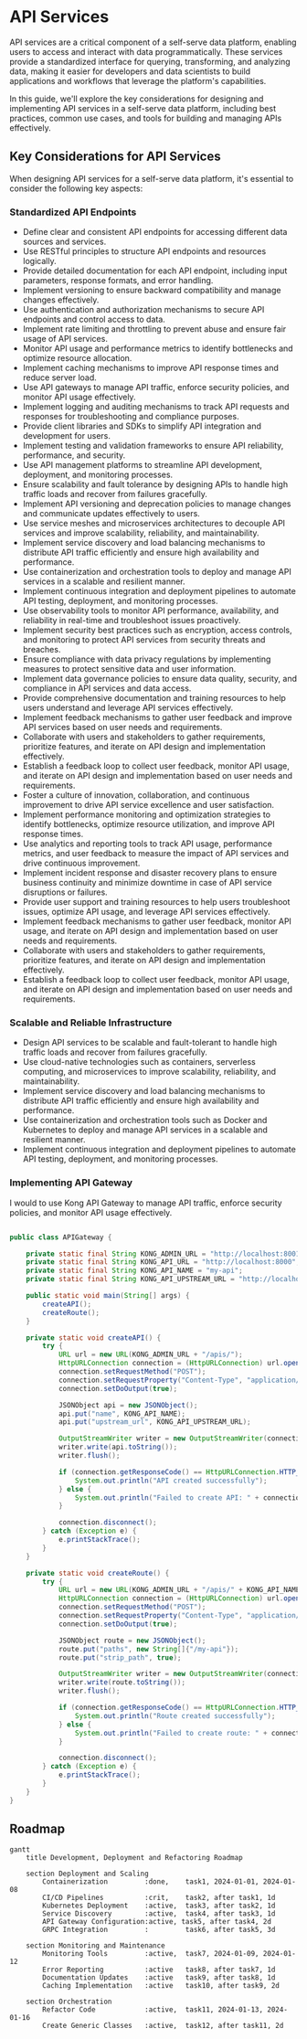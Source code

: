 # API Services

API services are a critical component of a self-serve data platform, enabling users to access and interact with data programmatically. These services provide a standardized interface for querying, transforming, and analyzing data, making it easier for developers and data scientists to build applications and workflows that leverage the platform's capabilities.

In this guide, we'll explore the key considerations for designing and implementing API services in a self-serve data platform, including best practices, common use cases, and tools for building and managing APIs effectively.

## Key Considerations for API Services

When designing API services for a self-serve data platform, it's essential to consider the following key aspects:

### Standardized API Endpoints
  - Define clear and consistent API endpoints for accessing different data sources and services.
  - Use RESTful principles to structure API endpoints and resources logically.
  - Provide detailed documentation for each API endpoint, including input parameters, response formats, and error handling.
  - Implement versioning to ensure backward compatibility and manage changes effectively.
  - Use authentication and authorization mechanisms to secure API endpoints and control access to data.
  - Implement rate limiting and throttling to prevent abuse and ensure fair usage of API services.
  - Monitor API usage and performance metrics to identify bottlenecks and optimize resource allocation.
  - Implement caching mechanisms to improve API response times and reduce server load.
  - Use API gateways to manage API traffic, enforce security policies, and monitor API usage effectively.
  - Implement logging and auditing mechanisms to track API requests and responses for troubleshooting and compliance purposes.
  - Provide client libraries and SDKs to simplify API integration and development for users.
  - Implement testing and validation frameworks to ensure API reliability, performance, and security.
  - Use API management platforms to streamline API development, deployment, and monitoring processes.
  - Ensure scalability and fault tolerance by designing APIs to handle high traffic loads and recover from failures gracefully.
  - Implement API versioning and deprecation policies to manage changes and communicate updates effectively to users.
  - Use service meshes and microservices architectures to decouple API services and improve scalability, reliability, and maintainability.
  - Implement service discovery and load balancing mechanisms to distribute API traffic efficiently and ensure high availability and performance.
  - Use containerization and orchestration tools to deploy and manage API services in a scalable and resilient manner.
  - Implement continuous integration and deployment pipelines to automate API testing, deployment, and monitoring processes.
  - Use observability tools to monitor API performance, availability, and reliability in real-time and troubleshoot issues proactively.
  - Implement security best practices such as encryption, access controls, and monitoring to protect API services from security threats and breaches.
  - Ensure compliance with data privacy regulations by implementing measures to protect sensitive data and user information.
  - Implement data governance policies to ensure data quality, security, and compliance in API services and data access.
  - Provide comprehensive documentation and training resources to help users understand and leverage API services effectively.
  - Implement feedback mechanisms to gather user feedback and improve API services based on user needs and requirements.
  - Collaborate with users and stakeholders to gather requirements, prioritize features, and iterate on API design and implementation effectively.
  - Establish a feedback loop to collect user feedback, monitor API usage, and iterate on API design and implementation based on user needs and requirements.
  - Foster a culture of innovation, collaboration, and continuous improvement to drive API service excellence and user satisfaction.
  - Implement performance monitoring and optimization strategies to identify bottlenecks, optimize resource utilization, and improve API response times.
  - Use analytics and reporting tools to track API usage, performance metrics, and user feedback to measure the impact of API services and drive continuous improvement.
  - Implement incident response and disaster recovery plans to ensure business continuity and minimize downtime in case of API service disruptions or failures.
  - Provide user support and training resources to help users troubleshoot issues, optimize API usage, and leverage API services effectively.
  - Implement feedback mechanisms to gather user feedback, monitor API usage, and iterate on API design and implementation based on user needs and requirements.
  - Collaborate with users and stakeholders to gather requirements, prioritize features, and iterate on API design and implementation effectively.
  - Establish a feedback loop to collect user feedback, monitor API usage, and iterate on API design and implementation based on user needs and requirements.

### Scalable and Reliable Infrastructure
- Design API services to be scalable and fault-tolerant to handle high traffic loads and recover from failures gracefully.
- Use cloud-native technologies such as containers, serverless computing, and microservices to improve scalability, reliability, and maintainability.
- Implement service discovery and load balancing mechanisms to distribute API traffic efficiently and ensure high availability and performance.
- Use containerization and orchestration tools such as Docker and Kubernetes to deploy and manage API services in a scalable and resilient manner.
- Implement continuous integration and deployment pipelines to automate API testing, deployment, and monitoring processes.

### Implementing API Gateway

I would to use Kong API Gateway to manage API traffic, enforce security policies, and monitor API usage effectively.

```java

public class APIGateway {

    private static final String KONG_ADMIN_URL = "http://localhost:8001";
    private static final String KONG_API_URL = "http://localhost:8000";
    private static final String KONG_API_NAME = "my-api";
    private static final String KONG_API_UPSTREAM_URL = "http://localhost:8080";

    public static void main(String[] args) {
        createAPI();
        createRoute();
    }

    private static void createAPI() {
        try {
            URL url = new URL(KONG_ADMIN_URL + "/apis/");
            HttpURLConnection connection = (HttpURLConnection) url.openConnection();
            connection.setRequestMethod("POST");
            connection.setRequestProperty("Content-Type", "application/json");
            connection.setDoOutput(true);

            JSONObject api = new JSONObject();
            api.put("name", KONG_API_NAME);
            api.put("upstream_url", KONG_API_UPSTREAM_URL);

            OutputStreamWriter writer = new OutputStreamWriter(connection.getOutputStream());
            writer.write(api.toString());
            writer.flush();

            if (connection.getResponseCode() == HttpURLConnection.HTTP_CREATED) {
                System.out.println("API created successfully");
            } else {
                System.out.println("Failed to create API: " + connection.getResponseCode());
            }

            connection.disconnect();
        } catch (Exception e) {
            e.printStackTrace();
        }
    }

    private static void createRoute() {
        try {
            URL url = new URL(KONG_ADMIN_URL + "/apis/" + KONG_API_NAME + "/routes");
            HttpURLConnection connection = (HttpURLConnection) url.openConnection();
            connection.setRequestMethod("POST");
            connection.setRequestProperty("Content-Type", "application/json");
            connection.setDoOutput(true);

            JSONObject route = new JSONObject();
            route.put("paths", new String[]{"/my-api"});
            route.put("strip_path", true);

            OutputStreamWriter writer = new OutputStreamWriter(connection.getOutputStream());
            writer.write(route.toString());
            writer.flush();

            if (connection.getResponseCode() == HttpURLConnection.HTTP_CREATED) {
                System.out.println("Route created successfully");
            } else {
                System.out.println("Failed to create route: " + connection.getResponseCode());
            }

            connection.disconnect();
        } catch (Exception e) {
            e.printStackTrace();
        }
    }
}

```

## Roadmap

```mermaid
gantt
    title Development, Deployment and Refactoring Roadmap

    section Deployment and Scaling
        Containerization         :done,    task1, 2024-01-01, 2024-01-08
        CI/CD Pipelines          :crit,    task2, after task1, 1d
        Kubernetes Deployment    :active,  task3, after task2, 1d
        Service Discovery        :active,  task4, after task3, 1d
        API Gateway Configuration:active, task5, after task4, 2d
        GRPC Integration         :         task6, after task5, 3d

    section Monitoring and Maintenance
        Monitoring Tools         :active,  task7, 2024-01-09, 2024-01-12
        Error Reporting          :active   task8, after task7, 1d
        Documentation Updates    :active   task9, after task8, 1d
        Caching Implementation   :active   task10, after task9, 2d

    section Orchestration
        Refactor Code            :active,  task11, 2024-01-13, 2024-01-16
        Create Generic Classes   :active,  task12, after task11, 2d
```